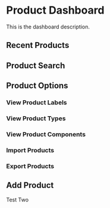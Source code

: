 # Product Dashboard

This is the dashboard description.

## Recent Products

## Product Search

## Product Options

### View Product Labels

### View Product Types

### View Product Components

### Import Products

### Export Products

## Add Product


Test Two